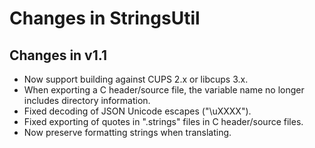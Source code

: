 Changes in StringsUtil
======================


Changes in v1.1
---------------

- Now support building against CUPS 2.x or libcups 3.x.
- When exporting a C header/source file, the variable name no longer includes
  directory information.
- Fixed decoding of JSON Unicode escapes ("\uXXXX").
- Fixed exporting of quotes in ".strings" files in C header/source files.
- Now preserve formatting strings when translating.
